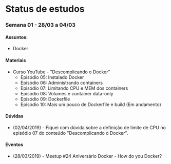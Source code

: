 # Status de estudos

### Semana 01 - 28/03 a 04/03
#### Assuntos:
- Docker

#### Materiais

  - Curso YouTube - "Descomplicando o Docker"
    - Episódio 05: Instalado Docker
    - Episódio 06: Administrando containers
    - Episódio 07: Limitando CPU e MEM dos containers
    - Episódio 08: Volumes e container data-only
    - Episódio 09: Dockerfile
    - Episódio 10: Mais um pouco de Dockerfile e build (Em andamento)

#### Dúvidas
  - (02/04/2019) - Fiquei com dúvida sobre a definição de limite de CPU no episódio  07 do conteúdo "Descomplicando o Docker".

#### Eventos
  - (28/03/2019) - Meetup #24 Aniversário Docker - How do you Docker?
